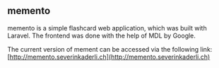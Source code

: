 ## memento
memento is a simple flashcard web application, which was built with Laravel. The frontend was done with the help of MDL by Google.

The current version of mement can be accessed via the following link:
[http://memento.severinkaderli.ch](http://memento.severinkaderli.ch)